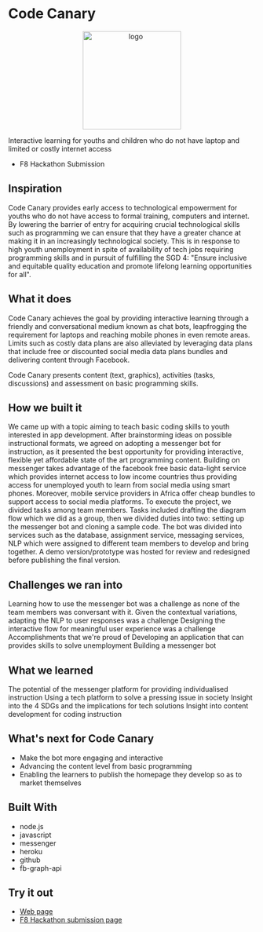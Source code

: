 # Code Canary
<p align="center">
<img src="https://i.imgur.com/L8gxQk0.png" alt="logo" height=200/>
</p>

Interactive learning for youths and children who do not have laptop and limited or costly internet access
- F8 Hackathon Submission

## Inspiration
Code Canary provides early access to technological empowerment for youths who do not have access to formal training, computers and internet. By lowering the barrier of entry for acquiring crucial technological skills such as programming we can ensure that they have a greater chance at making it in an increasingly technological society. This is in response to high youth unemployment in spite of availability of tech jobs requiring programming skills and in pursuit of fulfilling the SGD 4: "Ensure inclusive and equitable quality education and promote lifelong learning opportunities for all".

## What it does
Code Canary achieves the goal by providing interactive learning through a friendly and conversational medium known as chat bots, leapfrogging the requirement for laptops and reaching mobile phones in even remote areas. Limits such as costly data plans are also alleviated by leveraging data plans that include free or discounted social media data plans bundles and delivering content through Facebook.

Code Canary presents content (text, graphics), activities (tasks, discussions) and assessment on basic programming skills.

## How we built it
We came up with a topic aiming to teach basic coding skills to youth interested in app development. After brainstorming ideas on possible instructional formats, we agreed on adopting a messenger bot for instruction, as it presented the best opportunity for providing interactive, flexible yet affordable state of the art programming content. Building on messenger takes advantage of the facebook free basic data-light service which provides internet access to low income countries thus providing access for unemployed youth to learn from social media using smart phones. Moreover, mobile service providers in Africa offer cheap bundles to support access to social media platforms. To execute the project, we divided tasks among team members. Tasks included drafting the diagram flow which we did as a group, then we divided duties into two: setting up the messenger bot and cloning a sample code. The bot was divided into services such as the database, assignment service, messaging services, NLP which were assigned to different team members to develop and bring together. A demo version/prototype was hosted for review and redesigned before publishing the final version.

## Challenges we ran into
Learning how to use the messenger bot was a challenge as none of the team members was conversant with it.
Given the contextual variations, adapting the NLP to user responses was a challenge
Designing the interactive flow for meaningful user experience was a challenge
Accomplishments that we're proud of
Developing an application that can provides skills to solve unemployment
Building a messenger bot

## What we learned
The potential of the messenger platform for providing individualised instruction
Using a tech platform to solve a pressing issue in society
Insight into the 4 SDGs and the implications for tech solutions
Insight into content development for coding instruction

## What's next for Code Canary
- Make the bot more engaging and interactive
- Advancing the content level from basic programming
- Enabling the learners to publish the homepage they develop so as to market themselves

## Built With
- node.js
- javascript
- messenger
- heroku
- github
- fb-graph-api

## Try it out
- [Web page](https://codecanary.now.sh/)
- [F8 Hackathon submission page](https://devpost.com/software/icode)
